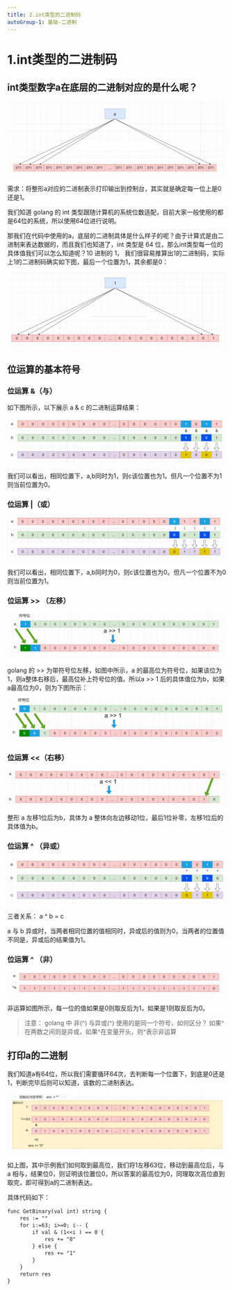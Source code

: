```yaml
---
title: 2.int类型的二进制码
autoGroup-1: 基础-二进制
---
```


# 1.int类型的二进制码

## int类型数字a在底层的二进制对应的是什么呢？

![image-20230318231253705](/gte_binary.assets/image-20230318231253705.png)

需求：将整形a对应的二进制表示打印输出到控制台，其实就是确定每一位上是0还是1。

我们知道 golang 的 int 类型跟随计算机的系统位数适配，目前大家一般使用的都是64位的系统，所以使用64位进行说明。

那我们在代码中使用的a，底层的二进制具体是什么样子的呢？由于计算式是由二进制来表达数据的，而且我们也知道了，int 类型是 64 位，那么int类型每一位的具体值我们可以怎么知道呢？10 进制的 1， 我们很容易推算出1的二进制码，实际上1的二进制码确实如下图，最后一个位置为1，其余都是0：

![image-20230318231540177](/gte_binary.assets/image-20230318231540177.png)

## 位运算的基本符号

### 位运算 &（与）

如下图所示，以下展示 a & c 的二进制运算结果：

![image-20230318233056615](/gte_binary.assets/image-20230318233056615.png)

我们可以看出，相同位置下，a,b同时为1，则c该位置也为1。但凡一个位置不为1则当前位置为0。

### 位运算  |（或）

![image-20230318233552382](/gte_binary.assets/image-20230318233552382.png)

我们可以看出，相同位置下，a,b同时为0，则c该位置也为0。但凡一个位置不为0则当前位置为1。

### 位运算  >> （左移）

![image-20230319001007179](/gte_binary.assets/image-20230319001007179.png)

golang 的 >> 为带符号位左移，如图中所示，a 的最高位为符号位，如果该位为1，则a整体右移后，最高位补上符号位的值。所以a >> 1 后的具体值位为b，如果a最高位为0，则为下图所示：

![image-20230319001319042](/gte_binary.assets/image-20230319001319042.png)

### 位运算  <<（右移）

![image-20230319000646452](/gte_binary.assets/image-20230319000646452.png)

整形 a 左移1位后为b，具体为 a 整体向左边移动1位，最后1位补零，左移1位后的具体值为b。

### 位运算  ^ （异或）

![image-20230319001641487](/gte_binary.assets/image-20230319001641487.png)

三者关系： a ^ b = c

a 与 b 异或时，当两者相同位置的值相同时，异或后的值则为0，当两者的位置值不同是，异或后的结果值为1。

### 位运算  ^ （非）

![image-20230319002053328](/gte_binary.assets/image-20230319002053328.png)

非运算如图所示，每一位的值如果是0则取反后为1，如果是1则取反后为0。

> 注意：
> golang 中 非(^) 与异或(^) 使用的是同一个符号，如何区分？
> 如果^在两数之间则是异或，如果^在变量开头，则^表示非运算

## 打印a的二进制

我们知道a有64位，所以我们需要循环64次，去判断每一个位置下，到底是0还是1，判断完毕后则可以知道，该数的二进制表达。

![image-20230319003651197](/gte_binary.assets/image-20230319003651197.png)

如上图，其中示例我们如何取到最高位，我们将1左移63位，移动到最高位后，与 a 相与，结果位0，则证明该位置位0，所以答案的最高位为0，同理取次高位直到取完，即可得到a的二进制表达。

具体代码如下：

```golang
func GetBinary(val int) string {
	res := ""
	for i:=63; i>=0; i-- {
		if val & (1<<i ) == 0 {
			res += "0"
		} else {
			res += "1"
		}
	}
	return res
}
```

